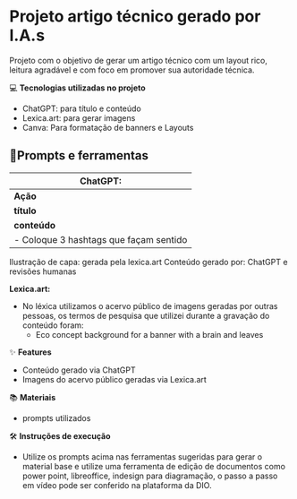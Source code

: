 
# Projeto artigo técnico gerado por I.A.s

Projeto com o objetivo de gerar um artigo técnico com um layout rico, leitura agradável e com foco em promover sua autoridade técnica.


💻 **Tecnologias utilizadas no projeto**
- ChatGPT: para título e conteúdo
- Lexica.art: para gerar imagens
- Canva: Para formatação de banners e Layouts

## 📄**Prompts e ferramentas**    
**ChatGPT:**                           |
|----------------------------------------------------------|
| **Ação**       | Prompt                               |
| **título**          | Crie 10 headlines para nomes de artigos sobre o assunto Machine Learning - Como o machine learning pode contribuir para o agronegócio? |
| **conteúdo**        | > Comporte-se como um escritor de artigos tech Data Science e escreva o artigo atendendo as regras abaixo: {REGRAS} > No máximo 5 linhas por blocos de explicação > Me explique de uma maneira informal como se eu fosse uma criança de 10 anos > Os blocos que serão criados estão abaixo: - O que é Machine Learning - Como o machine learning pode contribuir para o agronegócio? - Aplicações e Técnicas de Machine Learning na Agricultura - Faça um call to action para as minhas redes sociais
- Coloque 3 hashtags que façam sentido|




Ilustração de capa: gerada pela lexica.art
Conteúdo gerado por: ChatGPT e revisões humanas

**Lexica.art:**
- No léxica utilizamos o acervo público de imagens geradas por outras pessoas, os termos de pesquisa que utilizei durante a gravação do conteúdo foram:
  - Eco concept background for a banner with a brain and leaves

✨ **Features**
- Conteúdo gerado via ChatGPT
- Imagens do acervo público geradas via Lexica.art

📚 **Materiais**
- prompts utilizados

🛠️ **Instruções de execução**
- Utilize os prompts acima nas ferramentas sugeridas para gerar o material base e utilize uma ferramenta de edição de documentos como power point, libreoffice, indesign para diagramação, o passo a passo em vídeo pode ser conferido na plataforma da DIO.
